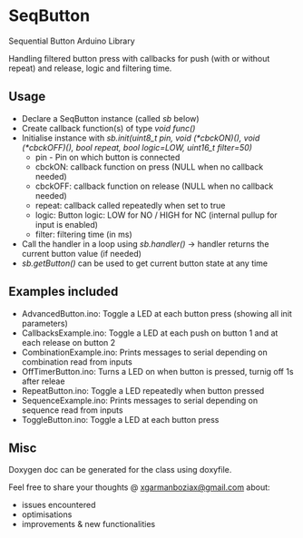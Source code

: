 # SeqButton

Sequential Button Arduino Library

Handling filtered button press with callbacks for push (with or without repeat) and release, logic and filtering time.


## Usage

- Declare a SeqButton instance (called _sb_ below)
- Create callback function(s) of type _void func()_
- Initialise instance with _sb.init(uint8_t pin, void (*cbckON)(), void (*cbckOFF)(), bool repeat, bool logic=LOW, uint16_t filter=50)_
  - pin - Pin on which button is connected
  - cbckON: callback function on press (NULL when no callback needed)
  - cbckOFF: callback function on release (NULL when no callback needed)
  - repeat: callback called repeatedly when set to true
  - logic: Button logic: LOW for NO / HIGH for NC (internal pullup for input is enabled)
  - filter: filtering time (in ms)
- Call the handler in a loop using _sb.handler()_ -> handler returns the current button value (if needed)
- _sb.getButton()_ can be used to get current button state at any time

## Examples included

- AdvancedButton.ino: Toggle a LED at each button press (showing all init parameters)
- CallbacksExample.ino: Toggle a LED at each push on button 1 and at each release on button 2
- CombinationExample.ino: Prints messages to serial depending on combination read from inputs
- OffTimerButton.ino: Turns a LED on when button is pressed, turnig off 1s after releae
- RepeatButton.ino: Toggle a LED repeatedly when button pressed
- SequenceExample.ino: Prints messages to serial depending on sequence read from inputs
- ToggleButton.ino: Toggle a LED at each button press

## Misc

Doxygen doc can be generated for the class using doxyfile.

Feel free to share your thoughts @ xgarmanboziax@gmail.com about:

- issues encountered
- optimisations
- improvements & new functionalities
